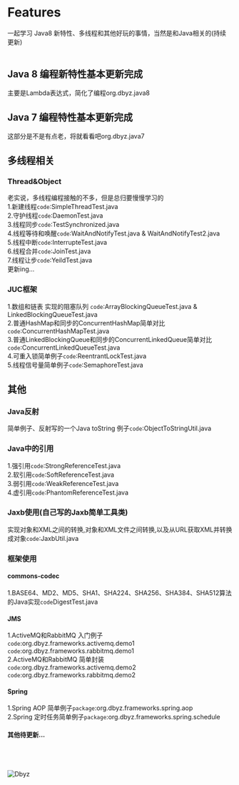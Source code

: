 Features
====
一起学习 Java8 新特性、多线程和其他好玩的事情，当然是和Java相关的(持续更新)<br><br>

## Java 8 编程新特性基本更新完成
主要是Lambda表达式，简化了编程org.dbyz.java8

## Java 7 编程特性基本更新完成
这部分是不是有点老，将就看看吧org.dbyz.java7

## 多线程相关 
### Thread&Object
老实说，多线程编程接触的不多，但是总归要慢慢学习的<br>
1.新建线程`code`:SimpleThreadTest.java<br>
2.守护线程`code`:DaemonTest.java<br>
3.线程同步`code`:TestSynchronized.java<br>
4.线程等待和唤醒`code`:WaitAndNotifyTest.java & WaitAndNotifyTest2.java<br>
5.线程中断`code`:InterrupteTest.java<br>
6.线程合并`code`:JoinTest.java<br>
7.线程让步`code`:YeildTest.java<br>
      更新ing...

### JUC框架
1.数组和链表 实现的阻塞队列 `code`:ArrayBlockingQueueTest.java & LinkedBlockingQueueTest.java<br>
2.普通HashMap和同步的ConcurrentHashMap简单对比`code`:ConcurrentHashMapTest.java<br>
3.普通LinkedBlockingQueue和同步的ConcurrentLinkedQueue简单对比`code`:ConcurrentLinkedQueueTest.java<br>
4.可重入锁简单例子`code`:ReentrantLockTest.java<br>
5.线程信号量简单例子`code`:SemaphoreTest.java<br>
     
## 其他
### Java反射
简单例子、反射写的一个Java toString 例子`code`:ObjectToStringUtil.java<br>

### Java中的引用
1.强引用`code`:StrongReferenceTest.java<br>
2.软引用`code`:SoftReferenceTest.java<br>
3.弱引用`code`:WeakReferenceTest.java<br>
4.虚引用`code`:PhantomReferenceTest.java<br>

### Jaxb使用(自己写的Jaxb简单工具类)
实现对象和XML之间的转换,对象和XML文件之间转换,以及从URL获取XML并转换成对象`code`:JaxbUtil.java<br>

### 框架使用 
#### commons-codec
1.BASE64、MD2、MD5、SHA1、SHA224、SHA256、SHA384、SHA512算法的Java实现`code`DigestTest.java

#### JMS
1.ActiveMQ和RabbitMQ 入门例子<br/>
`code`:org.dbyz.frameworks.activemq.demo1<br/>
`code`:org.dbyz.frameworks.rabbitmq.demo1<br/>
2.ActiveMQ和RabbitMQ 简单封装<br/>
`code`:org.dbyz.frameworks.activemq.demo2<br/>
`code`:org.dbyz.frameworks.rabbitmq.demo2<br/>

#### Spring
1.Spring AOP 简单例子`package`:org.dbyz.frameworks.spring.aop<br/>
2.Spring 定时任务简单例子`package`:org.dbyz.frameworks.spring.schedule<br/>

#### 其他待更新...
<br><br><br>
![Dbyz](https://avatars2.githubusercontent.com/u/6849536?v=3&s=64 "Dbyz") 